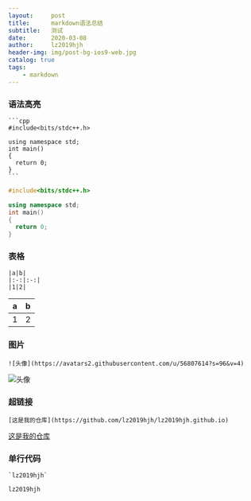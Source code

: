 ```yaml
---
layout:     post
title:      markdown语法总结
subtitle:   测试
date:       2020-03-08
author:     lz2019hjh
header-img: img/post-bg-ios9-web.jpg
catalog: true
tags:
    - markdown
---
```

### 语法高亮

    ```cpp
    #include<bits/stdc++.h>

    using namespace std;
    int main()
    {
      return 0;
    }
    ```

```cpp
#include<bits/stdc++.h>

using namespace std;
int main()
{
  return 0;
}
```

### 表格

    |a|b|
    |:-:|:-:|
    |1|2|

|a|b|
|:-:|:-:|
|1|2|

### 图片

    ![头像](https://avatars2.githubusercontent.com/u/56807614?s=96&v=4)

![头像](https://avatars2.githubusercontent.com/u/56807614?s=96&v=4)

### 超链接
    [这是我的仓库](https://github.com/lz2019hjh/lz2019hjh.github.io)

[这是我的仓库](https://github.com/lz2019hjh/lz2019hjh.github.io)

### 单行代码

    `lz2019hjh`

`lz2019hjh`
